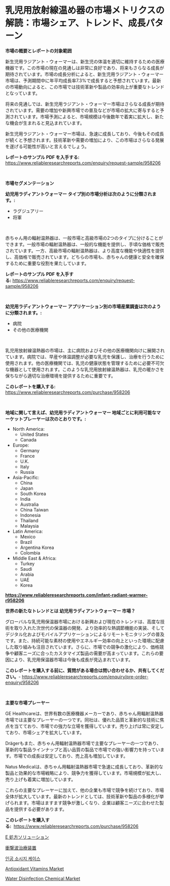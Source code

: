 <p><h1>乳児用放射線温め器の市場メトリクスの解読：市場シェア、トレンド、成長パターン</h1></p><p><strong>市場の概要とレポートの対象範囲</strong></p>
<p><p>新生児用ラジアント・ウォーマーは、新生児の体温を適切に維持するための医療機器です。この市場の現在の見通しは非常に良好であり、将来もさらなる成長が期待されています。市場の成長分析によると、新生児用ラジアント・ウォーマー市場は、予測期間中に年平均成長率7.3%で成長すると予想されています。最新の市場動向によると、この市場では技術革新や製品の効率向上が重要なトレンドとなっています。</p><p>将来の見通しでは、新生児用ラジアント・ウォーマー市場はさらなる成長が期待されています。需要の増加や新興市場での普及などが市場の拡大に寄与すると予測されています。市場予測によると、市場規模は今後数年で着実に拡大し、新たな機会が生まれると見込まれています。</p><p>新生児用ラジアント・ウォーマー市場は、急速に成長しており、今後もその成長が続くと予想されます。技術革新や需要の増加により、この市場はさらなる発展を遂げる可能性が高いと言えるでしょう。</p></p>
<p><strong>レポートのサンプル PDF を入手する:</strong> <a href="https://www.reliableresearchreports.com/enquiry/request-sample/958206">https://www.reliableresearchreports.com/enquiry/request-sample/958206</a></p>
<p>&nbsp;</p>
<p><strong>市場セグメンテーション</strong></p>
<p><strong>幼児用ラディアントウォーマー タイプ別の市場分析は次のように分類されます。:</strong></p>
<p><ul><li>ラグジュアリー</li><li>将軍</li></ul></p>
<p>&nbsp;</p>
<p><p>赤ちゃん用の輻射温熱器は、一般市場と高級市場の2つのタイプに分けることができます。一般市場の輻射温熱器は、一般的な機能を提供し、手頃な価格で販売されています。一方、高級市場の輻射温熱器は、より高度な機能や快適性を提供し、高価格で販売されています。どちらの市場も、赤ちゃんの健康と安全を確保するために重要な役割を果たしています。</p></p>
<p><strong>レポートのサンプル PDF を入手する:</strong>&nbsp;<a href="https://www.reliableresearchreports.com/enquiry/request-sample/958206">https://www.reliableresearchreports.com/enquiry/request-sample/958206</a></p>
<p>&nbsp;</p>
<p><strong> 幼児用ラディアントウォーマー アプリケーション別の市場産業調査は次のように分類されます。:</strong></p>
<p><ul><li>病院</li><li>その他の医療機関</li></ul></p>
<p>&nbsp;</p>
<p><p>乳児用放射線温熱器の市場は、主に病院およびその他の医療機関向けに展開されています。病院では、早産や体温調整が必要な乳児を保護し、治療を行うために使用されます。他の医療機関では、乳児の健康状態を管理するために必要不可欠な機器として使用されます。このような乳児用放射線温熱器は、乳児の暖かさを保ちながら適切な治療環境を提供するために重要です。</p></p>
<p><strong>このレポートを購入する:</strong>&nbsp; <a href="https://www.reliableresearchreports.com/purchase/958206">https://www.reliableresearchreports.com/purchase/958206</a></p>
<p>&nbsp;</p>
<p><strong>地域に関して言えば、幼児用ラディアントウォーマー 地域ごとに利用可能なマーケットプレーヤーは次のとおりです。:</strong></p>
<p><ul>
    <li>
        North America:
        <ul>
            <li>United States</li>
            <li>Canada</li>
        </ul>
    </li>
    <li>
        Europe:
        <ul>
            <li>Germany</li>
            <li>France</li>
            <li>U.K.</li>
            <li>Italy</li>
            <li>Russia</li>
        </ul>
    </li>
    <li>
        Asia-Pacific:
        <ul>
            <li>China</li>
            <li>Japan</li>
            <li>South Korea</li>
            <li>India</li>
            <li>Australia</li>
            <li>China Taiwan</li>
            <li>Indonesia</li>
            <li>Thailand</li>
            <li>Malaysia</li>
        </ul>
    </li>
    <li>
        Latin America:
        <ul>
            <li>Mexico</li>
            <li>Brazil</li>
            <li>Argentina Korea</li>
            <li>Colombia</li>
        </ul>
    </li>
    <li>
        Middle East & Africa:
        <ul>
            <li>Turkey</li>
            <li>Saudi</li>
            <li>Arabia</li>
            <li>UAE</li>
            <li>Korea</li>
        </ul>
    </li>
    </ul></p>
<p><strong><a href="https://www.reliableresearchreports.com/infant-radiant-warmer-r958206">https://www.reliableresearchreports.com/infant-radiant-warmer-r958206</a></strong>&nbsp;</p>
<p><strong>世界の新たなトレンドとは 幼児用ラディアントウォーマー 市場？</strong></p>
<p><p>グローバルな乳児用保温器市場における新興および現在のトレンドは、高度な技術を取り入れた次世代の保温器の開発、より効率的な熱調節機能の実装、そしてデジタル化およびモバイルアプリケーションによるリモートモニタリングの普及です。また、持続可能な素材の使用やエネルギー効率の向上といった環境に配慮した取り組みも注目されています。さらに、市場での競争の激化により、価格競争や顧客ニーズに合ったカスタマイズ製品の需要が高まっています。これらの要因により、乳児用保温器市場は今後も成長が見込まれています。</p></p>
<p><strong>このレポートを購入する前に、質問がある場合は問い合わせるか、共有してください。</strong>- <a href="https://www.reliableresearchreports.com/enquiry/pre-order-enquiry/958206">https://www.reliableresearchreports.com/enquiry/pre-order-enquiry/958206</a></p>
<p>&nbsp;</p>
<p><strong>主要な市場プレーヤー</strong></p>
<p><p>GE Healthcareは、世界有数の医療機器メーカーであり、赤ちゃん用輻射温熱器市場では主要なプレーヤーの一つです。同社は、優れた品質と革新的な技術に焦点を当てており、市場での強力な立場を獲得しています。売り上げは常に安定しており、市場シェアを拡大しています。</p><p>Drägerもまた、赤ちゃん用輻射温熱器市場で主要なプレーヤーの一つであり、革新的な製品ラインナップと高い品質の製品で市場での強い影響力を持っています。市場での成長は安定しており、売上高も増加しています。</p><p>Natus Medicalは、赤ちゃん用輻射温熱器市場で急速に成長しており、革新的な製品と効果的な市場戦略により、競争力を獲得しています。市場規模が拡大し、売り上げも着実に増加しています。</p><p>これらの主要なプレーヤーに加えて、他の企業も市場で競争を続けており、市場全体が拡大しています。最新のトレンドとしては、技術革新や製品の多様化が挙げられます。市場はますます競争が激しくなり、企業は顧客ニーズに合わせた製品を提供する必要があります。</p></p>
<p><strong>このレポートを購入する:</strong>&nbsp;&nbsp;<a href="https://www.reliableresearchreports.com/purchase/958206">https://www.reliableresearchreports.com/purchase/958206</a></p>
<p><p><a href="https://github.com/schmahlson/Market-Research-Report-List-1/blob/main/880509158644.md">E 処方ソリューション</a></p><p><a href="https://github.com/roulaayoub-saad/Market-Research-Report-List-1/blob/main/880659558643.md">衝撃波治療装置</a></p><p><a href="https://medium.com/@carmellalang1/%EC%9D%B8%EA%B3%B5-%EC%86%8C%EC%8B%9C%EC%A7%80-%ED%8F%AC%EC%9E%A5%EC%9E%AC-%EC%8B%9C%EC%9E%A5-%EA%B2%BD%EC%9F%81-%EB%B6%84%EC%84%9D-%EC%8B%9C%EC%9E%A5-%EB%8F%99%ED%96%A5-%EB%B0%8F-2031%EB%85%84%EA%B9%8C%EC%A7%80%EC%9D%98-%EC%98%88%EC%B8%A1-c453dd49e504">인공 소시지 케이스</a></p><p><a href="https://github.com/arionmp/Market-Research-Report-List-3/blob/main/antioxidant-vitamins-market.md">Antioxidant Vitamins Market</a></p><p><a href="https://issuu.com/reportprime-2/docs/water-disinfection-chemical-market-size-2030.pptx">Water Disinfection Chemical Market</a></p></p>